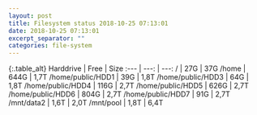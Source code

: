 ```yaml
---
layout: post
title: Filesystem status 2018-10-25 07:13:01
date: 2018-10-25 07:13:01
excerpt_separator: ""
categories: file-system
---
```

{:.table_alt}
Harddrive | Free | Size
:--- | ---: | ---:
/ | 27G | 37G
/home | 644G | 1,7T
/home/public/HDD1 | 39G | 1,8T
/home/public/HDD3 | 64G | 1,8T
/home/public/HDD4 | 116G | 2,7T
/home/public/HDD5 | 626G | 2,7T
/home/public/HDD6 | 804G | 2,7T
/home/public/HDD7 | 91G | 2,7T
/mnt/data2 | 1,6T | 2,0T
/mnt/pool | 1,8T | 6,4T
